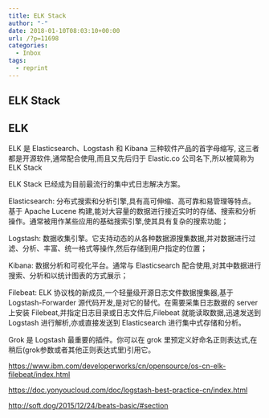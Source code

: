 ```yaml
---
title: ELK Stack
author: "-"
date: 2018-01-10T08:03:10+00:00
url: /?p=11698
categories:
  - Inbox
tags:
  - reprint
---
```

## ELK Stack
## ELK
ELK 是 Elasticsearch、Logstash 和 Kibana 三种软件产品的首字母缩写, 这三者都是开源软件,通常配合使用,而且又先后归于 Elastic.co 公司名下,所以被简称为 ELK Stack
  
ELK Stack 已经成为目前最流行的集中式日志解决方案。

Elasticsearch: 分布式搜索和分析引擎,具有高可伸缩、高可靠和易管理等特点。基于 Apache Lucene 构建,能对大容量的数据进行接近实时的存储、搜索和分析操作。通常被用作某些应用的基础搜索引擎,使其具有复杂的搜索功能；
  
Logstash: 数据收集引擎。它支持动态的从各种数据源搜集数据,并对数据进行过滤、分析、丰富、统一格式等操作,然后存储到用户指定的位置；
  
Kibana: 数据分析和可视化平台。通常与 Elasticsearch 配合使用,对其中数据进行搜索、分析和以统计图表的方式展示；
  
Filebeat: ELK 协议栈的新成员,一个轻量级开源日志文件数据搜集器,基于 Logstash-Forwarder 源代码开发,是对它的替代。在需要采集日志数据的 server 上安装 Filebeat,并指定日志目录或日志文件后,Filebeat 就能读取数据,迅速发送到 Logstash 进行解析,亦或直接发送到 Elasticsearch 进行集中式存储和分析。

Grok 是 Logstash 最重要的插件。你可以在 grok 里预定义好命名正则表达式,在稍后(grok参数或者其他正则表达式里)引用它。

https://www.ibm.com/developerworks/cn/opensource/os-cn-elk-filebeat/index.html
  
https://doc.yonyoucloud.com/doc/logstash-best-practice-cn/index.html
  
http://soft.dog/2015/12/24/beats-basic/#section